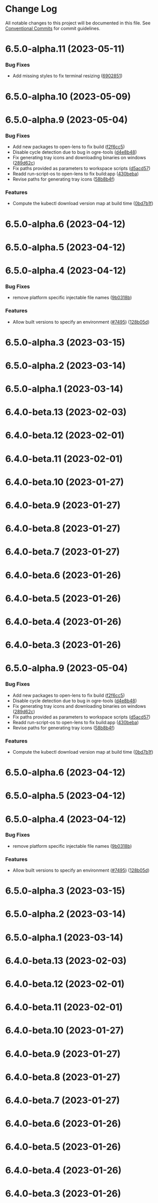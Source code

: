 # Change Log

All notable changes to this project will be documented in this file.
See [Conventional Commits](https://conventionalcommits.org) for commit guidelines.

# 6.5.0-alpha.11 (2023-05-11)


### Bug Fixes

* Add missing styles to fix terminal resizing ([6902851](https://github.com/lensapp/lens/commit/6902851026e74428f515fc5f3e01e6dc8a4c2d50))





# 6.5.0-alpha.10 (2023-05-09)



# 6.5.0-alpha.9 (2023-05-04)


### Bug Fixes

* Add new packages to open-lens to fix build ([f2f6cc5](https://github.com/lensapp/lens/commit/f2f6cc500c38cdeb4d6e8bd1da16e36c61a07aea))
* Disable cycle detection due to bug in ogre-tools ([d4e8b48](https://github.com/lensapp/lens/commit/d4e8b48b4a166e2aabeab76355765d78a445c43c))
* Fix generating tray icons and downloading binaries on windows ([289d62c](https://github.com/lensapp/lens/commit/289d62caaadcf4899719c6a8b8c2ee4b7e725e9c))
* Fix paths provided as parameters to workspace scripts ([d5acd57](https://github.com/lensapp/lens/commit/d5acd57584887f8eed544650761ef4408481a6a2))
* Readd run-script-os to open-lens to fix build:app ([430beba](https://github.com/lensapp/lens/commit/430bebaa6f90941d0b7e2c88d59aaac0a9260d7f))
* Revise paths for generating tray icons ([58b8b4f](https://github.com/lensapp/lens/commit/58b8b4f1f9113aaedb136ebbf00c568abea0173c))


### Features

* Compute the kubectl download version map at build time ([0bd7b1f](https://github.com/lensapp/lens/commit/0bd7b1fe92a173379c8a5a1ab7e13cf9e4f8223b))



# 6.5.0-alpha.6 (2023-04-12)



# 6.5.0-alpha.5 (2023-04-12)



# 6.5.0-alpha.4 (2023-04-12)


### Bug Fixes

* remove platform specific injectable file names ([9b0318b](https://github.com/lensapp/lens/commit/9b0318b493fe2e49a34b8a4cb3d0bef1600759b8))


### Features

* Allow built versions to specify an environment ([#7495](https://github.com/lensapp/lens/issues/7495)) ([128b05d](https://github.com/lensapp/lens/commit/128b05d4d46344a511398f654865c133c6e36514))



# 6.5.0-alpha.3 (2023-03-15)



# 6.5.0-alpha.2 (2023-03-14)



# 6.5.0-alpha.1 (2023-03-14)



# 6.4.0-beta.13 (2023-02-03)



# 6.4.0-beta.12 (2023-02-01)



# 6.4.0-beta.11 (2023-02-01)



# 6.4.0-beta.10 (2023-01-27)



# 6.4.0-beta.9 (2023-01-27)



# 6.4.0-beta.8 (2023-01-27)



# 6.4.0-beta.7 (2023-01-27)



# 6.4.0-beta.6 (2023-01-26)



# 6.4.0-beta.5 (2023-01-26)



# 6.4.0-beta.4 (2023-01-26)



# 6.4.0-beta.3 (2023-01-26)





# 6.5.0-alpha.9 (2023-05-04)


### Bug Fixes

* Add new packages to open-lens to fix build ([f2f6cc5](https://github.com/lensapp/lens/commit/f2f6cc500c38cdeb4d6e8bd1da16e36c61a07aea))
* Disable cycle detection due to bug in ogre-tools ([d4e8b48](https://github.com/lensapp/lens/commit/d4e8b48b4a166e2aabeab76355765d78a445c43c))
* Fix generating tray icons and downloading binaries on windows ([289d62c](https://github.com/lensapp/lens/commit/289d62caaadcf4899719c6a8b8c2ee4b7e725e9c))
* Fix paths provided as parameters to workspace scripts ([d5acd57](https://github.com/lensapp/lens/commit/d5acd57584887f8eed544650761ef4408481a6a2))
* Readd run-script-os to open-lens to fix build:app ([430beba](https://github.com/lensapp/lens/commit/430bebaa6f90941d0b7e2c88d59aaac0a9260d7f))
* Revise paths for generating tray icons ([58b8b4f](https://github.com/lensapp/lens/commit/58b8b4f1f9113aaedb136ebbf00c568abea0173c))


### Features

* Compute the kubectl download version map at build time ([0bd7b1f](https://github.com/lensapp/lens/commit/0bd7b1fe92a173379c8a5a1ab7e13cf9e4f8223b))



# 6.5.0-alpha.6 (2023-04-12)



# 6.5.0-alpha.5 (2023-04-12)



# 6.5.0-alpha.4 (2023-04-12)


### Bug Fixes

* remove platform specific injectable file names ([9b0318b](https://github.com/lensapp/lens/commit/9b0318b493fe2e49a34b8a4cb3d0bef1600759b8))


### Features

* Allow built versions to specify an environment ([#7495](https://github.com/lensapp/lens/issues/7495)) ([128b05d](https://github.com/lensapp/lens/commit/128b05d4d46344a511398f654865c133c6e36514))



# 6.5.0-alpha.3 (2023-03-15)



# 6.5.0-alpha.2 (2023-03-14)



# 6.5.0-alpha.1 (2023-03-14)



# 6.4.0-beta.13 (2023-02-03)



# 6.4.0-beta.12 (2023-02-01)



# 6.4.0-beta.11 (2023-02-01)



# 6.4.0-beta.10 (2023-01-27)



# 6.4.0-beta.9 (2023-01-27)



# 6.4.0-beta.8 (2023-01-27)



# 6.4.0-beta.7 (2023-01-27)



# 6.4.0-beta.6 (2023-01-26)



# 6.4.0-beta.5 (2023-01-26)



# 6.4.0-beta.4 (2023-01-26)



# 6.4.0-beta.3 (2023-01-26)
